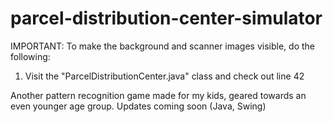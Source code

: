 # parcel-distribution-center-simulator
IMPORTANT: To make the background and scanner images visible, do the following:
1. Visit the "ParcelDistributionCenter.java" class and check out line 42

Another pattern recognition game made for my kids, geared towards an even younger age group. Updates coming soon (Java, Swing)
